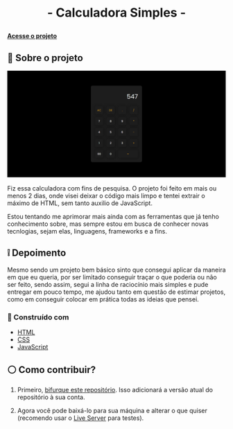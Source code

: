 <h1 align="center">
<p>- Calculadora Simples -</p>
</h1>


#### [Acesse o projeto]()

## 💭 Sobre o projeto

<img src= "./imgs-projeto/unified-page.png">



Fiz essa calculadora com fins de pesquisa. O projeto foi feito em mais ou menos 2 dias, onde visei deixar o código mais limpo e tentei extrair o máximo de HTML, sem tanto auxilio de JavaScript.

Estou tentando me aprimorar mais ainda com as ferramentas que já tenho conhecimento sobre, mas sempre estou em busca de conhecer novas tecnlogias, sejam elas, linguagens, frameworks e a fins.

## ❕ Depoimento 

Mesmo sendo um projeto bem básico sinto que consegui aplicar da maneira em que eu queria, por ser limitado conseguir traçar o que poderia ou não ser feito, sendo assim, segui a linha de raciocínio mais simples e pude entregar em pouco tempo, me ajudou tanto em questão de estimar projetos, como em conseguir colocar em prática todas as ideias que pensei.

### 💬 Construído com

- [HTML](https://developer.mozilla.org/en-US/docs/Web/HTML)
- [CSS](https://en.wikipedia.org/wiki/CSS)
- [JavaScript](https://www.javascript.com/)

## ⚪ Como contribuir?

1. Primeiro, [bifurque este repositório](https://github.com/Nwerit/projeto-site). Isso adicionará a versão atual do repositório à sua conta.

2. Agora você pode baixá-lo para sua máquina e alterar o que quiser (recomendo usar o [Live Server](https://marketplace.visualstudio.com/items?itemName=ritwickdey.LiveServer) para testes).
